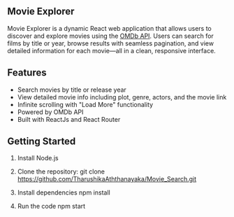 ## Movie Explorer

Movie Explorer is a dynamic React web application that allows users to discover and explore movies using the [OMDb API](https://www.omdbapi.com/). Users can search for films by title or year, browse results with seamless pagination, and view detailed information for each movie—all in a clean, responsive interface.

##  Features

-  Search movies by title or release year
-  View detailed movie info including plot, genre, actors, and the movie link
-  Infinite scrolling with "Load More" functionality
-  Powered by OMDb API
-  Built with ReactJs and React Router

## Getting Started
1. Install Node.js
   
2. Clone the repository:
   git clone https://github.com/TharushikaAththanayaka/Movie_Search.git

3. Install dependencies
   npm install

4. Run the code
   npm start
